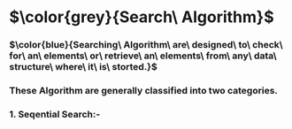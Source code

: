 # $\color{grey}{Search\ Algorithm}$

### $\color{blue}{Searching\ Algorithm\ are\ designed\ to\ check\ for\ an\ elements\ or\ retrieve\ an\ elements\ from\ any\ data\ structure\ where\ it\ is\ storted.}$

### These Algorithm are generally classified into two categories.
### **1. Seqential Search:-**  